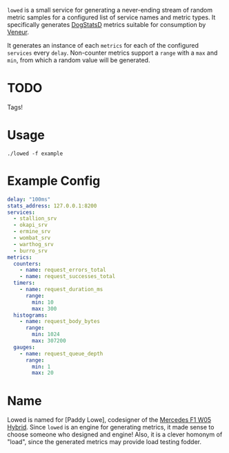 `lowed` is a small service for generating a never-ending stream of random metric samples for a configured list of service names and metric types. It specifically generates [DogStatsD](http://docs.datadoghq.com/guides/dogstatsd/#datagram-format) metrics suitable for consumption by [Veneur](https://github.com/stripe/veneur).

It generates an instance of each `metrics` for each of the configured `services` every `delay`. Non-counter metrics support a `range` with a `max` and `min`, from which a random value will be generated.

# TODO

Tags!

# Usage

```
./lowed -f example
```

# Example Config

```yaml
delay: "100ms"
stats_address: 127.0.0.1:8200
services:
  - stallion_srv
  - okapi_srv
  - ermine_srv
  - wombat_srv
  - warthog_srv
  - burro_srv
metrics:
  counters:
    - name: request_errors_total
    - name: request_successes_total
  timers:
    - name: request_duration_ms
      range:
        min: 10
        max: 300
  histograms:
    - name: request_body_bytes
      range:
        min: 1024
        max: 307200
  gauges:
    - name: request_queue_depth
      range:
        min: 1
        max: 20
```

# Name

Lowed is named for [Paddy Lowe], codesigner of the [Mercedes F1 W05 Hybrid](https://en.wikipedia.org/wiki/Mercedes_F1_W05_Hybrid). Since `lowed` is an engine for generating metrics, it made sense to choose someone who designed and engine! Also, it is a clever homonym of "load", since the generated metrics may provide load testing fodder.
